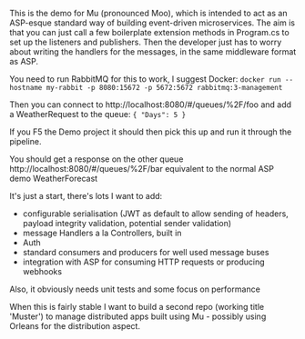 This is the demo for Mu (pronounced Moo), which is intended to act as an ASP-esque standard way of building event-driven microservices.
The aim is that you can just call a few boilerplate extension methods in Program.cs to set up the listeners and publishers.
Then the developer just has to worry about writing the handlers for the messages, in the same middleware format as ASP.

You need to run RabbitMQ for this to work, I suggest Docker:
`docker run --hostname my-rabbit -p 8080:15672 -p 5672:5672 rabbitmq:3-management`

Then you can connect to http://localhost:8080/#/queues/%2F/foo and add a WeatherRequest to the queue:
`{ "Days": 5 }`

If you F5 the Demo project it should then pick this up and run it through the pipeline.

You should get a response on the other queue http://localhost:8080/#/queues/%2F/bar equivalent to the normal ASP demo WeatherForecast

It's just a start, there's lots I want to add: 
- configurable serialisation (JWT as default to allow sending of headers, payload integrity validation, potential sender validation)
- message Handlers a la Controllers, built in
- Auth
- standard consumers and producers for well used message buses
- integration with ASP for consuming HTTP requests or producing webhooks

Also, it obviously needs unit tests and some focus on performance

When this is fairly stable I want to build a second repo (working title 'Muster') to manage distributed apps built using Mu - possibly using Orleans for the distribution aspect.
